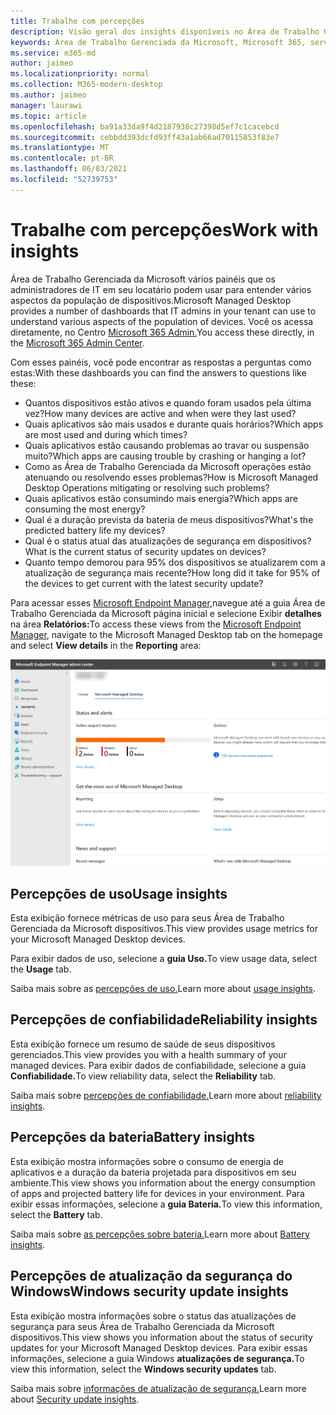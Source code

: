 ```yaml
---
title: Trabalhe com percepções
description: Visão geral dos insights disponíveis no Área de Trabalho Gerenciada da Microsoft
keywords: Área de Trabalho Gerenciada da Microsoft, Microsoft 365, serviço, documentação
ms.service: m365-md
author: jaimeo
ms.localizationpriority: normal
ms.collection: M365-modern-desktop
ms.author: jaimeo
manager: laurawi
ms.topic: article
ms.openlocfilehash: ba91a33da9f4d2187938c27398d5ef7c1cacebcd
ms.sourcegitcommit: cebbdd393dcfd93ff43a1ab66ad70115853f83e7
ms.translationtype: MT
ms.contentlocale: pt-BR
ms.lasthandoff: 06/03/2021
ms.locfileid: "52739753"
---
```

# <a name="work-with-insights"></a><span data-ttu-id="226f8-104">Trabalhe com percepções</span><span class="sxs-lookup"><span data-stu-id="226f8-104">Work with insights</span></span>

<span data-ttu-id="226f8-105">Área de Trabalho Gerenciada da Microsoft vários painéis que os administradores de IT em seu locatário podem usar para entender vários aspectos da população de dispositivos.</span><span class="sxs-lookup"><span data-stu-id="226f8-105">Microsoft Managed Desktop provides a number of dashboards that IT admins in your tenant can use to understand various aspects of the population of devices.</span></span> <span data-ttu-id="226f8-106">Você os acessa diretamente, no Centro [Microsoft 365 Admin.](https://admin.microsoft.com/adminportal/home?previewoff=false#/microsoftmanageddesktop)</span><span class="sxs-lookup"><span data-stu-id="226f8-106">You access these directly, in the [Microsoft 365 Admin Center](https://admin.microsoft.com/adminportal/home?previewoff=false#/microsoftmanageddesktop).</span></span>

<span data-ttu-id="226f8-107">Com esses painéis, você pode encontrar as respostas a perguntas como estas:</span><span class="sxs-lookup"><span data-stu-id="226f8-107">With these dashboards you can find the answers to questions like these:</span></span>

- <span data-ttu-id="226f8-108">Quantos dispositivos estão ativos e quando foram usados pela última vez?</span><span class="sxs-lookup"><span data-stu-id="226f8-108">How many devices are active and when were they last used?</span></span>
- <span data-ttu-id="226f8-109">Quais aplicativos são mais usados e durante quais horários?</span><span class="sxs-lookup"><span data-stu-id="226f8-109">Which apps are most used and during which times?</span></span>
- <span data-ttu-id="226f8-110">Quais aplicativos estão causando problemas ao travar ou suspensão muito?</span><span class="sxs-lookup"><span data-stu-id="226f8-110">Which apps are causing trouble by crashing or hanging a lot?</span></span>
- <span data-ttu-id="226f8-111">Como as Área de Trabalho Gerenciada da Microsoft operações estão atenuando ou resolvendo esses problemas?</span><span class="sxs-lookup"><span data-stu-id="226f8-111">How is Microsoft Managed Desktop Operations mitigating or resolving such problems?</span></span>
- <span data-ttu-id="226f8-112">Quais aplicativos estão consumindo mais energia?</span><span class="sxs-lookup"><span data-stu-id="226f8-112">Which apps are consuming the most energy?</span></span>
- <span data-ttu-id="226f8-113">Qual é a duração prevista da bateria de meus dispositivos?</span><span class="sxs-lookup"><span data-stu-id="226f8-113">What's the predicted battery life my devices?</span></span>
- <span data-ttu-id="226f8-114">Qual é o status atual das atualizações de segurança em dispositivos?</span><span class="sxs-lookup"><span data-stu-id="226f8-114">What is the current status of security updates on devices?</span></span>
- <span data-ttu-id="226f8-115">Quanto tempo demorou para 95% dos dispositivos se atualizarem com a atualização de segurança mais recente?</span><span class="sxs-lookup"><span data-stu-id="226f8-115">How long did it take for 95% of the devices to get current with the latest security update?</span></span>


<span data-ttu-id="226f8-116">Para acessar esses [Microsoft Endpoint Manager,](https://endpoint.microsoft.com/)navegue até a guia Área de Trabalho Gerenciada da Microsoft página inicial e selecione Exibir **detalhes** na área **Relatórios:**</span><span class="sxs-lookup"><span data-stu-id="226f8-116">To access these views from the [Microsoft Endpoint Manager](https://endpoint.microsoft.com/), navigate to the Microsoft Managed Desktop tab on the homepage and select **View details** in the **Reporting** area:</span></span>


![Página principal do Centro de administração com área De relatório no canto inferior esquerdo e Exibir link de detalhes](../../media/insights-main.png)


## <a name="usage-insights"></a><span data-ttu-id="226f8-118">Percepções de uso</span><span class="sxs-lookup"><span data-stu-id="226f8-118">Usage insights</span></span>
<span data-ttu-id="226f8-119">Esta exibição fornece métricas de uso para seus Área de Trabalho Gerenciada da Microsoft dispositivos.</span><span class="sxs-lookup"><span data-stu-id="226f8-119">This view provides usage metrics for your Microsoft Managed Desktop devices.</span></span> 

<span data-ttu-id="226f8-120">Para exibir dados de uso, selecione a **guia Uso.**</span><span class="sxs-lookup"><span data-stu-id="226f8-120">To view usage data, select the **Usage** tab.</span></span>

<span data-ttu-id="226f8-121">Saiba mais sobre as [percepções de uso.](usage-insights.md)</span><span class="sxs-lookup"><span data-stu-id="226f8-121">Learn more about [usage insights](usage-insights.md).</span></span>

## <a name="reliability-insights"></a><span data-ttu-id="226f8-122">Percepções de confiabilidade</span><span class="sxs-lookup"><span data-stu-id="226f8-122">Reliability insights</span></span>
<span data-ttu-id="226f8-123">Esta exibição fornece um resumo de saúde de seus dispositivos gerenciados.</span><span class="sxs-lookup"><span data-stu-id="226f8-123">This view provides you with a health summary of your managed devices.</span></span> <span data-ttu-id="226f8-124">Para exibir dados de confiabilidade, selecione a guia **Confiabilidade.**</span><span class="sxs-lookup"><span data-stu-id="226f8-124">To view reliability data, select the **Reliability** tab.</span></span>

<span data-ttu-id="226f8-125">Saiba mais sobre [percepções de confiabilidade.](reliability-insights.md)</span><span class="sxs-lookup"><span data-stu-id="226f8-125">Learn more about [reliability insights](reliability-insights.md).</span></span>

## <a name="battery-insights"></a><span data-ttu-id="226f8-126">Percepções da bateria</span><span class="sxs-lookup"><span data-stu-id="226f8-126">Battery insights</span></span>
<span data-ttu-id="226f8-127">Esta exibição mostra informações sobre o consumo de energia de aplicativos e a duração da bateria projetada para dispositivos em seu ambiente.</span><span class="sxs-lookup"><span data-stu-id="226f8-127">This view shows you information about the energy consumption of apps and projected battery life for devices in your environment.</span></span> <span data-ttu-id="226f8-128">Para exibir essas informações, selecione a **guia Bateria.**</span><span class="sxs-lookup"><span data-stu-id="226f8-128">To view this information, select the **Battery** tab.</span></span>

<span data-ttu-id="226f8-129">Saiba mais sobre [as percepções sobre bateria.](battery-insights.md)</span><span class="sxs-lookup"><span data-stu-id="226f8-129">Learn more about [Battery insights](battery-insights.md).</span></span>

## <a name="windows-security-update-insights"></a><span data-ttu-id="226f8-130">Percepções de atualização da segurança do Windows</span><span class="sxs-lookup"><span data-stu-id="226f8-130">Windows security update insights</span></span>
<span data-ttu-id="226f8-131">Esta exibição mostra informações sobre o status das atualizações de segurança para seus Área de Trabalho Gerenciada da Microsoft dispositivos.</span><span class="sxs-lookup"><span data-stu-id="226f8-131">This view shows you information about the status of security updates for your Microsoft Managed Desktop devices.</span></span> <span data-ttu-id="226f8-132">Para exibir essas informações, selecione a guia Windows **atualizações de segurança.**</span><span class="sxs-lookup"><span data-stu-id="226f8-132">To view this information, select the **Windows security updates** tab.</span></span>

<span data-ttu-id="226f8-133">Saiba mais sobre [informações de atualização de segurança.](security-update-insights.md)</span><span class="sxs-lookup"><span data-stu-id="226f8-133">Learn more about [Security update insights](security-update-insights.md).</span></span>
